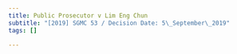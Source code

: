 ```yaml
---
title: Public Prosecutor v Lim Eng Chun
subtitle: "[2019] SGMC 53 / Decision Date: 5\_September\_2019"
tags: []

---
```

